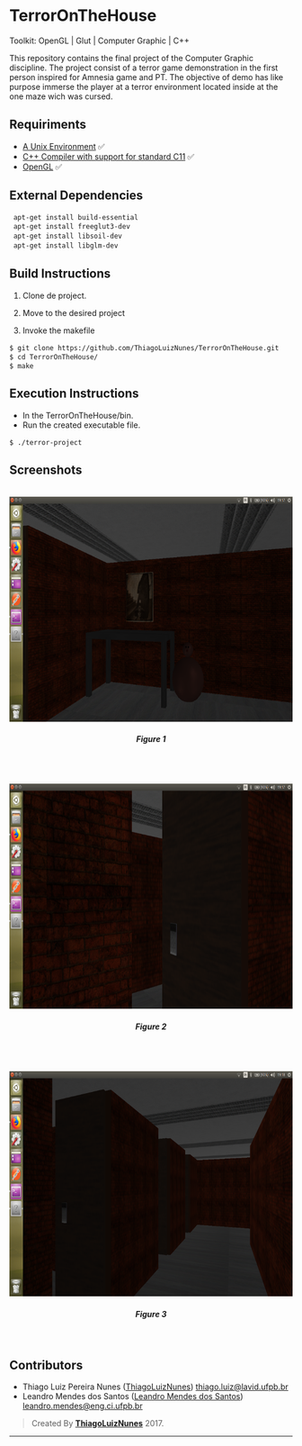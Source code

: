 # TerrorOnTheHouse

Toolkit: OpenGL | Glut | Computer Graphic | C++

This repository contains the final project of the Computer Graphic discipline. The project consist of a terror game demonstration in the first person inspired for Amnesia game and PT. The objective of demo has like purpose immerse the player at a terror environment located inside at the one maze wich was cursed.

## Requiriments ##

- [A Unix Environment](https://www.ubuntu.com/) :white_check_mark:
- [C++ Compiler with support for standard C11]() :white_check_mark:
- [OpenGL]() :white_check_mark:

## External Dependencies ##
```sh
 apt-get install build-essential
 apt-get install freeglut3-dev
 apt-get install libsoil-dev
 apt-get install libglm-dev
```
## Build Instructions

1. Clone de project.

2. Move to the desired project

3. Invoke the makefile

```
$ git clone https://github.com/ThiagoLuizNunes/TerrorOnTheHouse.git
$ cd TerrorOnTheHouse/
$ make 
```
## Execution Instructions ##
* In the TerrorOnTheHouse/bin.
* Run the created executable file.

```
$ ./terror-project
```
## Screenshots ##

<p align="center">
	<br>
	<img src="./screenshots/terror-demo1.png"/ width=600px height=400px>
	<h5 align="center">Figure 1</h5>
	<br>
</p>
<p align="center">
	<br>
	<img src="./screenshots/terror-demo2.png"/ width=600px height=400px>
	<h5 align="center">Figure 2</h5>
	<br>
</p>
<p align="center">
	<br>
	<img src="./screenshots/terror-demo3.png"/ width=600px height=400px>
	<h5 align="center">Figure 3</h5>
	<br>
</p>

## Contributors ##

* Thiago Luiz Pereira Nunes ([ThiagoLuizNunes](https://github.com/ThiagoLuizNunes)) thiago.luiz@lavid.ufpb.br
* Leandro Mendes dos Santos ([Leandro Mendes dos Santos](https://github.com/LeandroUFPB)) leandro.mendes@eng.ci.ufpb.br

>Created By **[ThiagoLuizNunes](https://www.linkedin.com/in/thiago-luiz-507483112/)** 2017.

---
```
